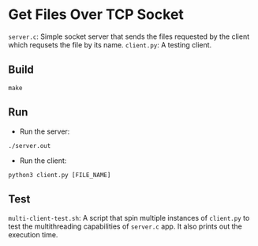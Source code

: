 # Get Files Over TCP Socket
`server.c`: Simple socket server that sends the files requested by the client which requsets the file by its name.
`client.py`: A testing client.

## Build
```
make
```
## Run
- Run the server:
```
./server.out
```

- Run the client:
```
python3 client.py [FILE_NAME]
```
## Test
`multi-client-test.sh`: A script that spin multiple instances of `client.py` to test the multithreading capabilities of `server.c` app. It also prints out the execution time.